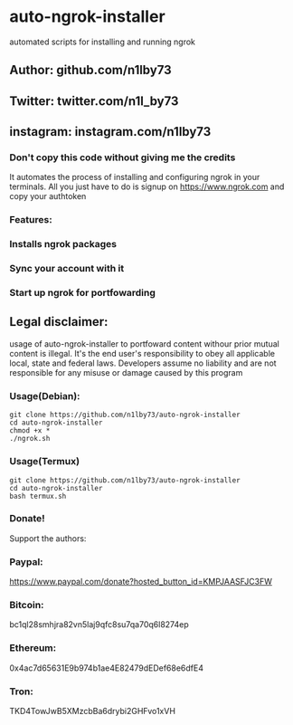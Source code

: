 # auto-ngrok-installer
automated scripts for installing and running ngrok
## Author: github.com/n1lby73
## Twitter: twitter.com/n1l_by73
## instagram: instagram.com/n1lby73
### Don't copy this code without giving me the credits  

It automates the process of installing and configuring ngrok in your terminals. All you just have to do is signup on https://www.ngrok.com and copy your authtoken

### Features:
### Installs ngrok packages
### Sync your account with it
### Start up ngrok for portfowarding

## Legal disclaimer:

usage of auto-ngrok-installer to portfoward content withour prior mutual content is illegal. It's the end user's responsibility to obey all applicable local, state and federal laws. Developers assume no liability and are not responsible for any misuse or damage caused by this program 



### Usage(Debian):
```
git clone https://github.com/n1lby73/auto-ngrok-installer
cd auto-ngrok-installer
chmod +x *
./ngrok.sh
```
### Usage(Termux)
```
git clone https://github.com/n1lby73/auto-ngrok-installer
cd auto-ngrok-installer
bash termux.sh
```
### Donate!
Support the authors:
### Paypal:
https://www.paypal.com/donate?hosted_button_id=KMPJAASFJC3FW
### Bitcoin:
bc1ql28smhjra82vn5laj9qfc8su7qa70q6l8274ep
### Ethereum:
0x4ac7d65631E9b974b1ae4E82479dEDef68e6dfE4
### Tron:
TKD4TowJwB5XMzcbBa6drybi2GHFvo1xVH
